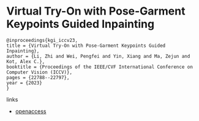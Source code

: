 # Virtual Try-On with Pose-Garment Keypoints Guided Inpainting

```
@inproceedings{kgi_iccv23,
title = {Virtual Try-On with Pose-Garment Keypoints Guided Inpainting},
author = {Li, Zhi and Wei, Pengfei and Yin, Xiang and Ma, Zejun and Kot, Alex C.},
booktitle = {Proceedings of the IEEE/CVF International Conference on Computer Vision (ICCV)},
pages = {22788--22797},
year = {2023}
}
```

links
- [openaccess](http://openaccess.thecvf.com//content/ICCV2023/html/Li_Virtual_Try-On_with_Pose-Garment_Keypoints_Guided_Inpainting_ICCV_2023_paper.html)
